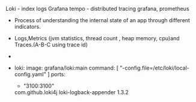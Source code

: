 Loki - index logs
Grafana tempo - distributed tracing
grafana, prometheus

* Process of understanding the internal state of an app through different indicators.
* Logs,Metrics (jvm statistics, thread count , heap memory, cpu)and Traces.(A-B-C using trace id)
* 
*   loki:
    image: grafana/loki:main
    command: [ "-config.file=/etc/loki/local-config.yaml" ]
    ports:
    - "3100:3100"

    <dependency>
    <groupId>com.github.loki4j</groupId>
    <artifactId>loki-logback-appender</artifactId>
    <version>1.3.2</version>
    </dependency>